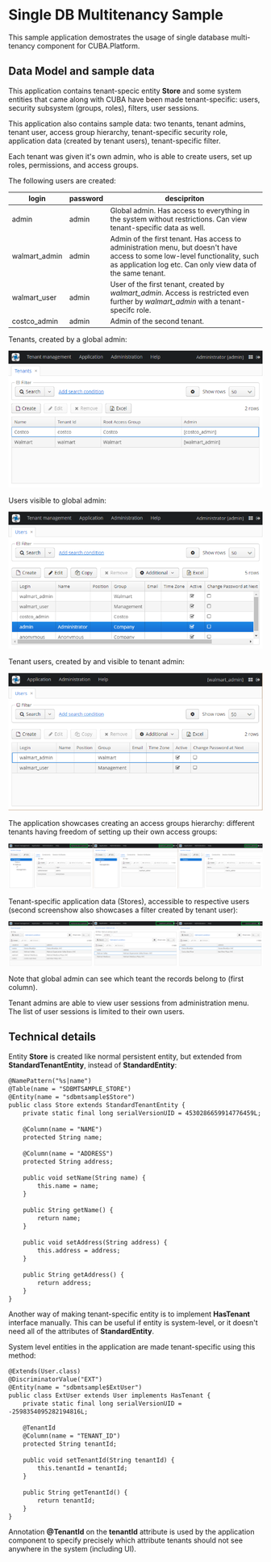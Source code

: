 # Single DB Multitenancy Sample

This sample application demostrates the usage of single database multi-tenancy component for CUBA.Platform.


## Data Model and sample data
This application contains tenant-specic entity **Store** and some system entities that came along with CUBA have been made tenant-specific: users, security subsystem (groups, roles), filters, user sessions.

This application also contains sample data: two tenants, tenant admins, tenant user, access group hierarchy, tenant-specific security role, application data (created by tenant users), tenant-specific filter.

Each tenant was given it's own admin, who is able to create users, set up roles, permissions, and access groups.

The following users are created:

| login     | password    | descipriton |
| --------|---------|-------|
| admin  | admin   | Global admin. Has access to everything in the system without restrictions. Can view tenant-specific data as well.    |
| walmart_admin | admin | Admin of the first tenant. Has access to administration menu, but doesn't have access to some low-level functionality, such as application log etc. Can only view data of the same tenant.    |
| walmart_user | admin | User of the first tenant, created by *walmart_admin*. Access is restricted even further by *walmart_admin* with a tenant-specifc role.    |
| costco_admin | admin | Admin of the second tenant.    |


Tenants, created by a global admin:

![Tenants](/img/tenants.png)


Users visible to global admin:

![Users, visible to global admin](/img/users_1.png)

Tenant users, created by and visible to tenant admin:

![Tenant users, visible to tenant admin](/img/users_2.png)

The application showcases creating an access groups hierarchy: different tenants having freedom of setting up their own access groups:

![Security groups hierarchy, visible to respective admins](/img/groups_all.png)

Tenant-specific application data (Stores), accessible to respective users (second screenshow also showcases a filter created by tenant user):

![Application data, visible to respective admins](/img/stores_all.png)

Note that global admin can see which teant the records belong to (first column).


Tenant admins are able to view user sessions from administration menu. The list of user sessions is limited to their own users.

## Technical details

Entity **Store** is created like normal persistent entity, but extended from **StandardTenantEntity**, instead of **StandardEntity**:

```
@NamePattern("%s|name")
@Table(name = "SDBMTSAMPLE_STORE")
@Entity(name = "sdbmtsample$Store")
public class Store extends StandardTenantEntity {
    private static final long serialVersionUID = 4530286659914776459L;

    @Column(name = "NAME")
    protected String name;

    @Column(name = "ADDRESS")
    protected String address;

    public void setName(String name) {
        this.name = name;
    }

    public String getName() {
        return name;
    }

    public void setAddress(String address) {
        this.address = address;
    }

    public String getAddress() {
        return address;
    }
}
```

Another way of making tenant-specific entity is to implement **HasTenant** interface manually.
This can be useful if entity is system-level, or it doesn't need all of the attributes of **StandardEntity**.

System level entities in the application are made tenant-specific using this method: 

```
@Extends(User.class)
@DiscriminatorValue("EXT")
@Entity(name = "sdbmtsample$ExtUser")
public class ExtUser extends User implements HasTenant {
    private static final long serialVersionUID = -2598354095282194816L;

    @TenantId
    @Column(name = "TENANT_ID")
    protected String tenantId;

    public void setTenantId(String tenantId) {
        this.tenantId = tenantId;
    }

    public String getTenantId() {
        return tenantId;
    }
}
```

Annotation **@TenantId** on the **tenantId** attribute is used by the application component to specify precisely which attribute tenants should not see anywhere in the system (including UI).
